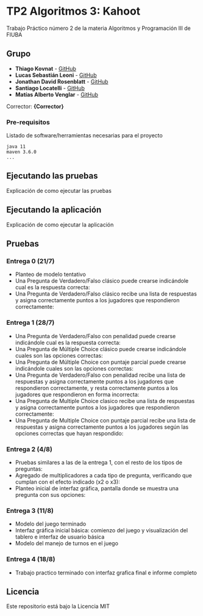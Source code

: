 # TP2 Algoritmos 3: Kahoot

Trabajo Práctico número 2 de la materia Algoritmos y Programación III de FIUBA

## Grupo 

* **Thiago Kovnat** - [GitHub](https://github.com/thiagokovant)
* **Lucas Sebastián Leoni** - [GitHub](https://github.com/lucassleoni)
* **Jonathan David Rosenblatt** - [GitHub](https://github.com/jonathan-r0)
* **Santiago Locatelli** - [GitHub](https://github.com/santiagolocatelli)
* **Matías Alberto Venglar** - [GitHub](https://github.com/matias-av)

Corrector: **{Corrector}**

### Pre-requisitos

Listado de software/herramientas necesarias para el proyecto

```
java 11
maven 3.6.0
...
```

## Ejecutando las pruebas

Explicación de como ejecutar las pruebas

## Ejecutando la aplicación

Explicación de como ejecutar la aplicación

## Pruebas

### Entrega 0 (21/7)

- Planteo de modelo tentativo
- Una Pregunta de Verdadero/Falso clásico puede crearse indicándole cual es la respuesta correcta: 
- Una Pregunta de Verdadero/Falso clásico recibe una lista de respuestas y asigna correctamente puntos a los jugadores que respondieron correctamente:

### Entrega 1 (28/7)

- Una Pregunta de Verdadero/Falso con penalidad puede crearse indicándole cual es la respuesta correcta:
- Una Pregunta de Múltiple Choice clásico puede crearse indicándole cuales son las opciones correctas:
- Una Pregunta de Múltiple Choice con puntaje parcial puede crearse indicándole cuales son las opciones correctas:
- Una Pregunta de Verdadero/Falso con penalidad recibe una lista de respuestas y asigna correctamente puntos a los jugadores que respondieron correctamente, y resta correctamente puntos a los jugadores que respondieron en forma incorrecta:
- Una Pregunta de Multiple Choice clasico recibe una lista de respuestas y asigna correctamente puntos a los jugadores que respondieron correctamente:
- Una Pregunta de Multiple Choice con puntaje parcial recibe una lista de respuestas y asigna correctamente puntos a los jugadores según las opciones correctas que hayan respondido:

### Entrega 2 (4/8)

- Pruebas similares a las de la entrega 1, con el resto de los tipos de preguntas:
- Agregado de multiplicadores a cada tipo de pregunta, verificando que cumplan con el efecto indicado (x2 o x3):
- Planteo inicial de interfaz gráfica, pantalla donde se muestra una pregunta con sus opciones:

### Entrega 3 (11/8)

- Modelo del juego terminado
- Interfaz gráfica inicial básica: comienzo del juego y visualización del tablero e interfaz de usuario básica
- Modelo del manejo de turnos en el juego

### Entrega 4 (18/8)

- Trabajo practico terminado con interfaz grafica final e informe completo

## Licencia

Este repositorio está bajo la Licencia MIT
